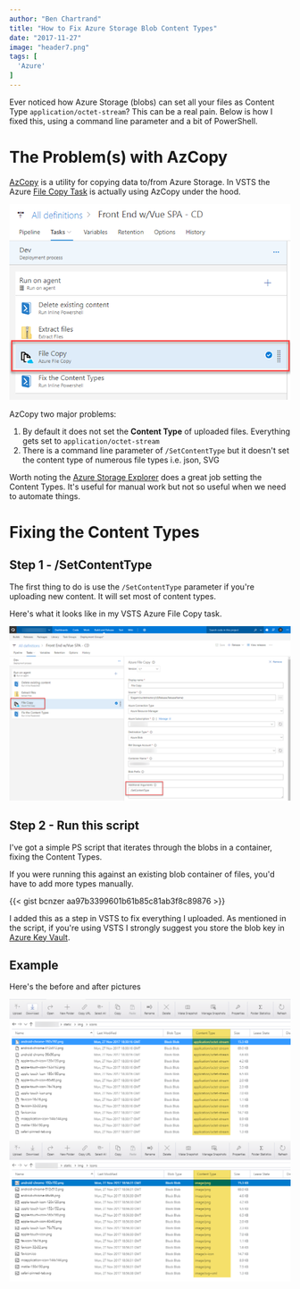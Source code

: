 ```yaml
---
author: "Ben Chartrand"
title: "How to Fix Azure Storage Blob Content Types"
date: "2017-11-27"
image: "header7.png"
tags: [
  'Azure'
]
---
```


Ever noticed how Azure Storage (blobs) can set all your files as Content Type `application/octet-stream`? This can be a real pain. Below is how I fixed this, using a command line parameter and a bit of PowerShell.

# The Problem(s) with AzCopy

[AzCopy](https://docs.microsoft.com/en-us/azure/storage/common/storage-use-azcopy) is a utility for copying data to/from Azure Storage. In VSTS the Azure [File Copy Task](https://github.com/Microsoft/vsts-tasks/blob/master/Tasks/AzureFileCopy/README.md) is actually using AzCopy under the hood.

[![2017-11-28_7-38-35.png](images/2017-11-28_7-38-35.png)](https://liftcodeplay.files.wordpress.com/2017/11/2017-11-28_7-38-35.png)

AzCopy two major problems:

1. By default it does not set the **Content Type** of uploaded files. Everything gets set to `application/octet-stream`
2. There is a command line parameter of `/SetContentType` but it doesn't set the content type of numerous file types i.e. json, SVG

Worth noting the [Azure Storage Explorer](https://azure.microsoft.com/en-us/features/storage-explorer/) does a great job setting the Content Types. It's useful for manual work but not so useful when we need to automate things.

# Fixing the Content Types

## Step 1 - /SetContentType

The first thing to do is use the `/SetContentType` parameter if you're uploading new content. It will set most of content types.

Here's what it looks like in my VSTS Azure File Copy task.

[![2017-11-28_7-36-48](images/2017-11-28_7-36-48.png)](https://liftcodeplay.files.wordpress.com/2017/11/2017-11-28_7-36-48.png)

## Step 2 - Run this script

I've got a simple PS script that iterates through the blobs in a container, fixing the Content Types.

If you were running this against an existing blob container of files, you'd have to add more types manually.

{{< gist bcnzer aa97b3399601b61b85c81ab3f8c89876 >}}

I added this as a step in VSTS to fix everything I uploaded. As mentioned in the script, if you're using VSTS I strongly suggest you store the blob key in [Azure Key Vault](http://liftcodeplay.com/2017/08/07/setting-up-azure-key-vault-with-an-asp-net-core-app-and-the-new-azure-portal/).

## Example

Here's the before and after pictures

[![header](images/header7.png)](https://liftcodeplay.files.wordpress.com/2017/11/header7.png)[![2017-11-28_7-57-52](images/2017-11-28_7-57-521.png)](https://liftcodeplay.files.wordpress.com/2017/11/2017-11-28_7-57-521.png)
